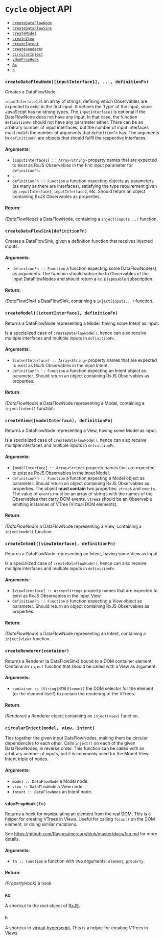 
# `Cycle` object API

- [`createDataFlowNode`](#createDataFlowNode)
- [`createDataFlowSink`](#createDataFlowSink)
- [`createModel`](#createModel)
- [`createView`](#createView)
- [`createIntent`](#createIntent)
- [`createRenderer`](#createRenderer)
- [`circularInject`](#circularInject)
- [`vdomPropHook`](#vdomPropHook)
- [`Rx`](#Rx)
- [`h`](#h)

### <a id="createDataFlowNode"></a> `createDataFlowNode([inputInterface1], ..., definitionFn)`

Creates a DataFlowNode.

`inputInterface1` is an array of strings, defining which  Observables are expected to
exist in the first input. It defines the 'type' of the input, since JavaScript has no
strong types. The `inputInterface1` is optional if the DataFlowNode does not have any
input. In that case, the function `definitionFn` should not have any parameter
either. There can be an arbitrary number of input interfaces, but the number of input
interfaces must match the number of arguments that `definitionFn` has. The arguments
to `definitionFn` are objects that should fulfil the respective interfaces.

#### Arguments:

- `[inputInterface1] :: Array<String>` property names that are expected to exist as RxJS Observables in the first input parameter for `definitionFn`.
- `...`
- `definitionFn :: Function` a function expecting objects as parameters (as many as there are interfaces), satisfying the type requirement given by `inputInterface1`,
`inputInterface2`, etc. Should return an object containing RxJS Observables as
properties.

#### Return:

*(DataFlowNode)* a DataFlowNode, containing a `inject(inputs...)` function.

### <a id="createDataFlowSink"></a> `createDataFlowSink(definitionFn)`

Creates a DataFlowSink, given a definition function that receives injected inputs.

#### Arguments:

- `definitionFn :: Function` a function expecting some DataFlowNode(s) as arguments. The function should subscribe to Observables of the input DataFlowNodes
and should return a `Rx.Disposable` subscription.

#### Return:

*(DataFlowSink)* a DataFlowSink, containing a `inject(inputs...)` function.

### <a id="createModel"></a> `createModel([intentInterface], definitionFn)`

Returns a DataFlowNode representing a Model, having some Intent as input.

Is a specialized case of `createDataFlowNode()`, hence can also receive multiple
interfaces and multiple inputs in `definitionFn`.

#### Arguments:

- `[intentInterface] :: Array<String>` property names that are expected to exist as RxJS Observables in the input Intent.
- `definitionFn :: Function` a function expecting an Intent object as parameter. Should return an object containing RxJS Observables as properties.

#### Return:

*(DataFlowNode)* a DataFlowNode representing a Model, containing a `inject(intent)` function.

### <a id="createView"></a> `createView([modelInterface], definitionFn)`

Returns a DataFlowNode representing a View, having some Model as input.

Is a specialized case of `createDataFlowNode()`, hence can also receive multiple
interfaces and multiple inputs in `definitionFn`.

#### Arguments:

- `[modelInterface] :: Array<String>` property names that are expected to exist as RxJS Observables in the input Model.
- `definitionFn :: Function` a function expecting a Model object as parameter. Should return an object containing RxJS Observables as properties. The object **must
contain** two properties: `vtree$` and `events`. The value of `events` must be an
array of strings with the names of the Observables that carry DOM events. `vtree$`
should be an Observable emitting instances of VTree (Virtual DOM elements).

#### Return:

*(DataFlowNode)* a DataFlowNode representing a View, containing a `inject(model)` function.

### <a id="createIntent"></a> `createIntent([viewInterface], definitionFn)`

Returns a DataFlowNode representing an Intent, having some View as input.

Is a specialized case of `createDataFlowNode()`, hence can also receive multiple
interfaces and multiple inputs in `definitionFn`.

#### Arguments:

- `[viewInterface] :: Array<String>` property names that are expected to exist as RxJS Observables in the input View.
- `definitionFn :: Function` a function expecting a View object as parameter. Should return an object containing RxJS Observables as properties.

#### Return:

*(DataFlowNode)* a DataFlowNode representing an Intent, containing a `inject(view)` function.

### <a id="createRenderer"></a> `createRenderer(container)`

Returns a Renderer (a DataFlowSink) bound to a DOM container element. Contains an
`inject` function that should be called with a View as argument.

#### Arguments:

- `container :: (String|HTMLElement)` the DOM selector for the element (or the element itself) to contain the rendering of the VTrees.

#### Return:

*(Renderer)* a Renderer object containing an `inject(view)` function.

### <a id="circularInject"></a> `circularInject(model, view, intent)`

Ties together the given input DataFlowNodes, making them be circular dependencies
to each other. Calls `inject()` on each of the given DataFlowNodes, in reverse order.
This function can be called with an arbitrary number of inputs, but it is commonly
used for the Model-View-Intent triple of nodes.

#### Arguments:

- `model :: DataFlowNode` a Model node.
- `view :: DataFlowNode` a View node.
- `intent :: DataFlowNode` an Intent node.

### <a id="vdomPropHook"></a> `vdomPropHook(fn)`

Returns a hook for manipulating an element from the real DOM. This is a helper for
creating VTrees in Views. Useful for calling `focus()` on the DOM element, or doing
similar mutations.

See https://github.com/Raynos/mercury/blob/master/docs/faq.md for more details.

#### Arguments:

- `fn :: Function` a function with two arguments: `element`, `property`.

#### Return:

*(PropertyHook)* a hook

### <a id="Rx"></a> `Rx`

A shortcut to the root object of [RxJS](https://github.com/Reactive-Extensions/RxJS).

### <a id="h"></a> `h`

A shortcut to [virtual-hyperscript](https://github.com/Raynos/virtual-hyperscript).
This is a helper for creating VTrees in Views.

